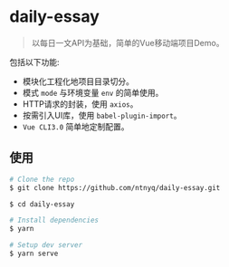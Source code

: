 # daily-essay

> 以每日一文API为基础，简单的Vue移动端项目Demo。

包括以下功能:

- 模块化工程化地项目目录切分。
- 模式 `mode` 与环境变量 `env` 的简单使用。
- HTTP请求的封装，使用 `axios`。
- 按需引入UI库，使用 `babel-plugin-import`。
- `Vue CLI3.0` 简单地定制配置。

## 使用

``` bash
# Clone the repo
$ git clone https://github.com/ntnyq/daily-essay.git

$ cd daily-essay

# Install dependencies
$ yarn

# Setup dev server
$ yarn serve
```
